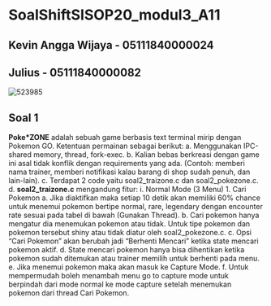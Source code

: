 # SoalShiftSISOP20_modul3_A11
## Kevin Angga Wijaya - 05111840000024
## Julius - 05111840000082
![523985](https://user-images.githubusercontent.com/60419316/78343204-b04b8300-75c4-11ea-9141-c19820f7f6ef.jpg)

## Soal 1
**Poke\*ZONE** adalah sebuah game berbasis text terminal mirip dengan Pokemon GO.
Ketentuan permainan sebagai berikut:
 a. Menggunakan IPC-shared memory, thread, fork-exec.
 b. Kalian bebas berkreasi dengan game ini asal tidak konflik dengan requirements yang ada. (Contoh: memberi nama trainer, memberi notifikasi kalau barang di shop sudah penuh, dan lain-lain).
 c. Terdapat 2 code yaitu soal2_traizone.c dan soal2_pokezone.c.
 d. **soal2_traizone.c** mengandung fitur:
   i. Normal Mode (3 Menu)
     1. Cari Pokemon
        a. Jika diaktifkan maka setiap 10 detik akan memiliki 60% chance untuk menemui pokemon bertipe normal, rare, legendary dengan encounter rate sesuai pada tabel di bawah (Gunakan Thread).
        b. Cari pokemon hanya mengatur dia menemukan pokemon atau tidak. Untuk tipe pokemon dan pokemon tersebut shiny atau tidak diatur oleh soal2_pokezone.c.
        c. Opsi “Cari Pokemon” akan berubah jadi “Berhenti Mencari” ketika state mencari pokemon aktif.
        d. State mencari pokemon hanya bisa dihentikan ketika pokemon sudah ditemukan atau trainer memilih untuk berhenti pada menu.
        e. Jika menemui pokemon maka akan masuk ke Capture Mode.
        f. Untuk mempermudah boleh menambah menu go to capture mode untuk berpindah dari mode normal ke mode capture setelah menemukan pokemon dari thread Cari Pokemon.
